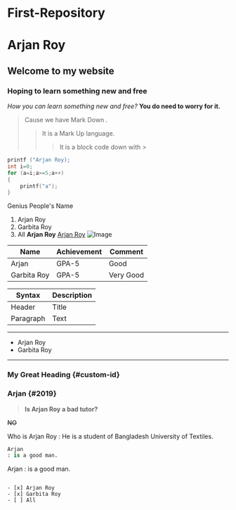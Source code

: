 # First-Repository
# Arjan Roy
## Welcome to my website
### Hoping to learn something new and free
*How you can learn something new and free?*
**You do need to worry for it.**
>Cause we have Mark Down .
>>It is a Mark Up language.
>>>It is a block code down with >
```c
printf ("Arjan Roy);
int i=0;
for (a=i;a>=5;a++)
{
    printf("a");
}
```
Genius People's Name
1. Arjan Roy
2. Garbita Roy
3. All
<b>Arjan Roy</b>
[Arjan Roy](https://www.facebook.com/arjan.roy.3/)
![Image](https://scontent.fdac5-1.fna.fbcdn.net/v/t1.0-9/79330173_1179792758885089_4316086904324882432_n.jpg?_nc_cat=110&ccb=2&_nc_sid=e3f864&_nc_eui2=AeEfZc21AjWHjNexm3pjHM9Ib6aIz4nnpXVvpojPieeldQOs7RIdyxK6GDquIhMCUbsfXF7UIq2naS61HAuafDTZ&_nc_ohc=xo7AWZjWu_8AX8ZWN3B&_nc_ht=scontent.fdac5-1.fna&oh=18ff1ddc019513780fe7ffeae9f32db1&oe=60320751)

|Name|Achievement|Comment|
|-|-|-|
|Arjan|GPA-5|Good|
|Garbita Roy|GPA-5|Very Good|

| Syntax | Description |
| ----------- | ----------- |
| Header | Title |
| Paragraph | Text |
---
- Arjan Roy
- Garbita Roy
---
### My Great Heading {#custom-id}
### Arjan {#2019}

>**Is Arjan Roy a bad tutor?**

~~NO~~

Who is Arjan Roy
: He is a student of Bangladesh University of Textiles.

```python
Arjan
: is a good man.
```

Arjan
: is a good man.
```

- [x] Arjan Roy
- [x] Garbita Roy
- [ ] All

